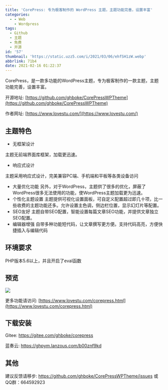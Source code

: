 ```yaml
---
title: 'CorePress: 专为极客制作的 WordPress 主题，主题功能完善，设置丰富'
categories:
  - - Web
    - Wordpress
tags:
  - Github
  - 主题
  - 免费
  - 开源
id: '57'
thumbnail: 'https://static.uzz5.com/i/2021/03/06/ehfSH1zW.webp'
abbrlink: 71b4
date: 2021-02-16 01:22:37
---
```

CorePress，是一款多功能的WordPress主题，专为极客制作的一款主题，主题功能完善，设置丰富。

开源地址: [https://github.com/ghboke/CorePressWPTheme](https://github.com/ghboke/CorePressWPTheme) 

作者网址: [https://www.lovestu.com/](https://www.lovestu.com/) 

## 主题特色

*   无框架设计

主题无前端界面库框架，加载更迅速。

*   响应式设计

主题采用响应式设计，完美兼容PC端、手机端和平板等各类设备访问

*   大量优化功能 另外，对于WordPress，主题供了很多的优化，屏蔽了WordPress很多无法使用的功能，使WordPress主题加载更为迅速。
*   个性化主题设置 主题提供可视化设置面板，可自定义配置超过即几十项，比一些收费的主题功能还多。允许设置主色调，侧边栏位置，显示幻灯片等配置。
*   SEO友好 主题自带SEO配置，智能设置每篇文章SEO功能，并提供文章独立SEO配置。
*   编辑器增强 自带多种功能短代码，让文章撰写更方便。支持代码高亮，方便快捷插入与编辑代码

## 环境要求

PHP版本5.6以上，并且开启了eval函数

## 预览

![](https://static.uzz5.com/i/2021/02/28/uu4ysb5c.webp) 

更多功能请访问: [https://www.lovestu.com/corepress.html](https://www.lovestu.com/corepress.html)

## 下载安装

Gitee: https://gitee.com/ghboke/corepress

蓝奏云: https://ghpym.lanzous.com/b00znf9kd

## 其他

建议反馈请移步: https://github.com/ghboke/CorePressWPTheme/issues 或 QQ群：664592923 